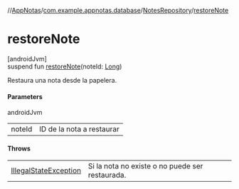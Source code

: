 //[AppNotas](../../../index.md)/[com.example.appnotas.database](../index.md)/[NotesRepository](index.md)/[restoreNote](restore-note.md)

# restoreNote

[androidJvm]\
suspend fun [restoreNote](restore-note.md)(noteId: [Long](https://kotlinlang.org/api/latest/jvm/stdlib/kotlin-stdlib/kotlin/-long/index.html))

Restaura una nota desde la papelera.

#### Parameters

androidJvm

| | |
|---|---|
| noteId | ID de la nota a restaurar |

#### Throws

| | |
|---|---|
| [IllegalStateException](https://developer.android.com/reference/kotlin/java/lang/IllegalStateException.html) | Si la nota no existe o no puede ser restaurada. |
